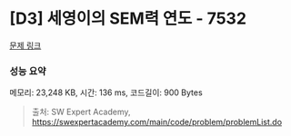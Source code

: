# [D3] 세영이의 SEM력 연도 - 7532 

[문제 링크](https://swexpertacademy.com/main/code/problem/problemDetail.do?contestProbId=AWooplJ60l8DFARx) 

### 성능 요약

메모리: 23,248 KB, 시간: 136 ms, 코드길이: 900 Bytes



> 출처: SW Expert Academy, https://swexpertacademy.com/main/code/problem/problemList.do